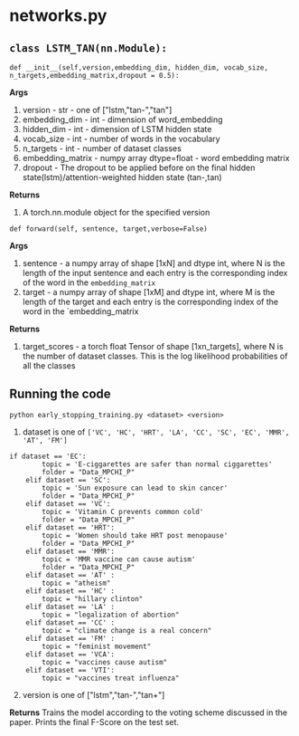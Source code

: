 # networks.py 
## `class LSTM_TAN(nn.Module):`
```
def __init__(self,version,embedding_dim, hidden_dim, vocab_size, n_targets,embedding_matrix,dropout = 0.5):
```
__Args__
1. version - str - one of ["lstm,"tan-","tan"]
2. embedding_dim - int - dimension of word_embedding
3. hidden_dim - int - dimension of LSTM hidden state
4. vocab_size - int - number of words in the vocabulary
5. n_targets - int - number of dataset classes
6. embedding_matrix - numpy array dtype=float - word embedding matrix
6. dropout - The dropout to be applied before on the final hidden state(lstm)/attention-weighted hidden state (tan-,tan)

__Returns__
1. A torch.nn.module object for the specified version

```
def forward(self, sentence, target,verbose=False)

```
__Args__
1. sentence - a numpy array of shape [1xN] and dtype int, where N is the length of the input sentence and each entry is the corresponding index of the word in the `embedding_matrix`
2. target -  a numpy array of shape [1xM] and dtype int, where M is the length of the target and each entry is the corresponding index of the word in the `embedding_matrix

__Returns__
1. target_scores - a torch float Tensor of shape [1xn_targets], where N is the number of dataset classes. This is the log likelihood probabilities of all the classes 



## Running the code
```
python early_stopping_training.py <dataset> <version>
```
1. dataset is one of `['VC', 'HC', 'HRT', 'LA', 'CC', 'SC', 'EC', 'MMR', 'AT', 'FM']`
```
if dataset == 'EC':
        topic = 'E-ciggarettes are safer than normal ciggarettes'
        folder = "Data_MPCHI_P"
    elif dataset == 'SC':
        topic = 'Sun exposure can lead to skin cancer'
        folder = "Data_MPCHI_P"
    elif dataset == 'VC':
        topic = 'Vitamin C prevents common cold'
        folder = "Data_MPCHI_P"
    elif dataset == 'HRT':
        topic = 'Women should take HRT post menopause'
        folder = "Data_MPCHI_P"
    elif dataset == 'MMR':
        topic = 'MMR vaccine can cause autism'
        folder = "Data_MPCHI_P"
    elif dataset == 'AT' :
        topic = "atheism"
    elif dataset == 'HC' :
        topic = "hillary clinton"
    elif dataset == 'LA' :
        topic = "legalization of abortion"
    elif dataset == 'CC' :
        topic = "climate change is a real concern"
    elif dataset == 'FM' :
        topic = "feminist movement"
    elif dataset == 'VCA':
        topic = "vaccines cause autism"
    elif dataset == 'VTI':
        topic = "vaccines treat influenza"
```
2. version is one of ["lstm","tan-","tan+"]

__Returns__
Trains the model according to the voting scheme discussed in the paper. Prints the final F-Score on the test set.

